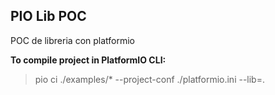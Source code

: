 ## PIO Lib POC

POC de libreria con platformio

**To compile project in PlatformIO CLI:**

> pio ci ./examples/* --project-conf ./platformio.ini --lib=.